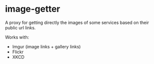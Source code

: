 image-getter
============

A proxy for getting directly the images of some services based on their public url links. 

Works with:
* Imgur (image links + gallery links)
* Flickr
* XKCD
